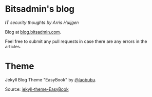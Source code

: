 # Bitsadmin's blog
_IT security thoughts by Arris Huijgen_

Blog at [blog.bitsadmin.com](https://blog.bitsadmin.com/).

Feel free to submit any pull requests in case there are any errors in the articles.


# Theme
Jekyll Blog Theme "EasyBook" by [@laobubu](https://twitter.com/laobubu).

Source: [jekyll-theme-EasyBook](https://github.com/laobubu/jekyll-theme-EasyBook)
